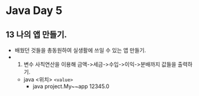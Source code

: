 # Java Day 5













## 13 나의 앱 만들기.
+ 배웠던 것들을 총동원하여 실생활에 쓰일 수 있는 앱 만들기.
+ 1. 변수 사칙연산을 이용해 금액->세금->수입->이익->분배까지 값들을 출력하기.
    + java <위치> `<value>`
        + java project.My~~app 12345.0
    
        
        
        
        
        
        
        
        
        
        
        
        
